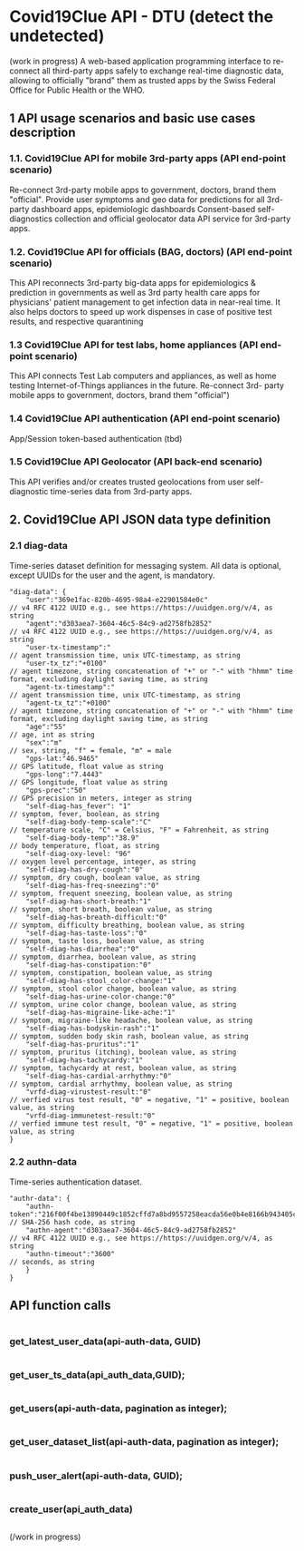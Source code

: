 # Covid19Clue API - DTU (detect the undetected)

(work in progress)
A web-based application programming interface to re-connect all third-party apps safely to exchange real-time diagnostic ​
data, allowing to officially "brand" them as trusted apps by the Swiss Federal Office for Public Health or the WHO. ​

## 1 API usage scenarios and basic use cases description

### 1.1. Covid19Clue API for mobile 3rd-party apps (API end-point scenario)
Re-connect 3rd-party mobile apps to government, doctors, brand them "official".
Provide user symptoms and geo data for predictions for all 3rd-party dashboard apps, epidemiologic dashboards
Consent-based self-diagnostics collection and official geolocator data API service for 3rd-party apps.

### 1.2. Covid19Clue API for officials (BAG, doctors) (API end-point scenario)
This API reconnects 3rd-party big-data apps for epidemiologics & prediction in governments as well as 3rd party health care apps for physicians' patient management to get infection data in near-real time. It also helps doctors to speed up work dispenses in case of positive test results, and respective quarantining


### 1.3 Covid19Clue API for test labs, home appliances (API end-point scenario)

This API connects Test Lab computers and appliances, as well as home testing Internet-of-Things appliances in the future.
Re-connect 3rd- party mobile apps to government, doctors, brand them "official")

### 1.4 Covid19Clue API authentication (API end-point scenario) 

App/Session token-based authentication (tbd) 

### 1.5 Covid19Clue API Geolocator (API back-end scenario)

This API verifies and/or creates trusted geolocations from user self-diagnostic time-series data from 3rd-party apps.

## 2. Covid19Clue API JSON data type definition

### 2.1 diag-data

Time-series dataset definition for messaging system. All data is optional, except UUIDs for the user and the agent, is mandatory.  
```
"diag-data": {
    "user":"369e1fac-820b-4695-98a4-e22901584e0c"                      // v4 RFC 4122 UUID e.g., see https://https://uuidgen.org/v/4, as string
    "agent":"d303aea7-3604-46c5-84c9-ad2758fb2852"                     // v4 RFC 4122 UUID e.g., see https://https://uuidgen.org/v/4, as string
    "user-tx-timestamp":"                                              // agent transmission time, unix UTC-timestamp, as string
    "user-tx_tz":"+0100"                                               // agent timezone, string concatenation of "+" or "-" with "hhmm" time format, excluding daylight saving time, as string 
    "agent-tx-timestamp":"                                             // agent transmission time, unix UTC-timestamp, as string
    "agent-tx_tz":"+0100"                                              // agent timezone, string concatenation of "+" or "-" with "hhmm" time format, excluding daylight saving time, as string  
    "age":"55"                                                         // age, int as string
    "sex":"m"                                                          // sex, string, "f" = female, "m" = male 
    "gps-lat:"46.9465"                                                 // GPS latitude, float value as string
    "gps-long":"7.4443"                                                // GPS longitude, float value as string
    "gps-prec":"50"                                                    // GPS precision in meters, integer as string                  
    "self-diag-has_fever": "1"                                         // symptom, fever, boolean, as string
    "self-diag-body-temp-scale":"C"                                    // temperature scale, "C" = Celsius, "F" = Fahrenheit, as string
    "self-diag-body-temp":"38.9"                                       // body temperature, float, as string 
    "self-diag-oxy-level: "96"                                         // oxygen level percentage, integer, as string
    "self-diag-has-dry-cough":"0"                                      // symptom, dry cough, boolean value, as string
    "self-diag-has-freq-sneezing":"0"                                  // symptom, frequent sneezing, boolean value, as string
    "self-diag-has-short-breath:"1"                                    // symptom, short breath, boolean value, as string 
    "self-diag-has-breath-difficult:"0"                                // symptom, difficulty breathing, boolean value, as string 
    "self-diag-has-taste-loss":"0"                                     // symptom, taste loss, boolean value, as string
    "self-diag-has-diarrhea":"0"                                       // symptom, diarrhea, boolean value, as string
    "self-diag-has-constipation:"0"                                    // symptom, constipation, boolean value, as string
    "self-diag-has-stool_color-change:"1"                              // symptom, stool color change, boolean value, as string
    "self-diag-has-urine-color-change:"0"                              // symptom, urine color change, boolean value, as string 
    "self-diag-has-migraine-like-ache:"1"                              // symptom, migraine-like headache, boolean value, as string 
    "self-diag-has-bodyskin-rash":"1"                                  // symptom, sudden body skin rash, boolean value, as string
    "self-diag-has-pruritus":"1"                                       // symptom, pruritus (itching), boolean value, as string
    "self-diag-has-tachycardy:"1"                                      // symptom, tachycardy at rest, boolean value, as string
    "self-diag-has-cardial-arrhythmy:"0"                               // symptom, cardial arrhythmy, boolean value, as string 
    "vrfd-diag-virustest-result:"0"                                    // verfied virus test result, "0" = negative, "1" = positive, boolean value, as string       
    "vrfd-diag-immunetest-result:"0"                                   // verfied immune test result, "0" = negative, "1" = positive, boolean value, as string       
}
```
### 2.2 authn-data

Time-series authentication dataset.  
```
"authr-data": {
    "authn-token":"216f00f4be13890449c1852cffd7a8bd9557258eacda56e0b4e8166b943405cc"   // SHA-256 hash code, as string                                                    
    "authn-agent":"d303aea7-3604-46c5-84c9-ad2758fb2852"                          // v4 RFC 4122 UUID e.g., see https://https://uuidgen.org/v/4, as string                                              
    "authn-timeout":"3600"                                                             // seconds, as string    
    }
}
```
## API function calls
```

```
### get_latest_user_data(api-auth-data, GUID)
```

```
### get_user_ts_data(api_auth_data,GUID);
```

```
### get_users(api-auth-data, pagination as integer);
```

```
### get_user_dataset_list(api-auth-data, pagination as integer);
```

```
### push_user_alert(api-auth-data, GUID);
```

```
### create_user(api_auth_data)
```

```
(/work in progress)
